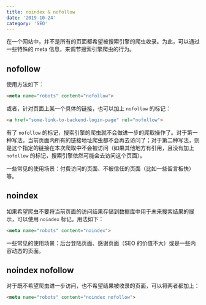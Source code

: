 ```yaml
---
title: noindex & nofollow
date: '2019-10-24'
category: 'SEO'
---
```


在一个网站中，并不是所有的页面都希望被搜索引擎的爬虫收录。为此，可以通过一些特殊的 meta 信息，来调节搜索引擎爬虫的行为。

## nofollow

使用方法如下：

```html
<meta name="robots" content="nofollow">
```

或者，针对页面上某一个具体的链接，也可以加上 `nofollow` 的标记：

```html
<a href="some-link-to-backend-login-page" rel="nofollow">
```

有了 `nofollow` 的标记，搜索引擎的爬虫就不会做进一步的爬取操作了。对于第一种写法，当前页面内所有的链接地址爬虫都不会再去访问了；对于第二种写法，则是这个指定的链接在本次爬取中不会被访问（如果其他地方有引用，且没有加上 `nofollow` 的标记，搜索引擎依然可能会去访问这个页面）。

一些常见的使用场景：付费访问的页面、不被信任的页面（比如一些留言板快）等。

## noindex

如果希望爬虫不要将当前页面的访问结果存储到数据库中用于未来搜索结果的展示，可以使用 `noindex` 标记。用法如下：

```html
<meta name="robots" content="noindex">
```

一些常见的使用场景：后台登陆页面、感谢页面（SEO 的价值不大）或是一些内容动态的页面。

## noindex nofollow

对于既不希望爬虫进一步访问，也不希望结果被收录的页面，可以将两者都加上：

```html
<meta name="robots" content="noindex nofollow">
```
